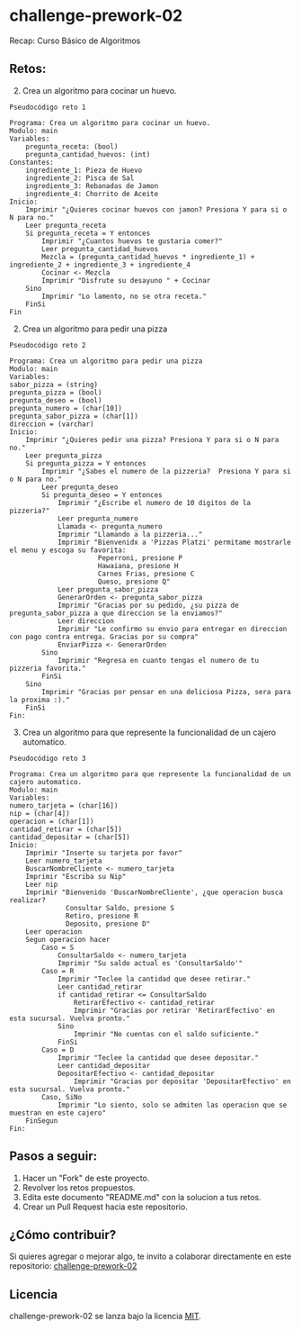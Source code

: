 # challenge-prework-02
Recap: Curso Básico de Algoritmos

## Retos:

2. Crea un algoritmo para cocinar un huevo.

```
Pseudocódigo reto 1
```
```
Programa: Crea un algoritmo para cocinar un huevo.
Modulo: main
Variables:
	pregunta_receta: (bool)
	pregunta_cantidad_huevos: (int)
Constantes:
	ingrediente_1: Pieza de Huevo
	ingrediente_2: Pisca de Sal
	ingrediente_3: Rebanadas de Jamon
	ingrediente_4: Chorrito de Aceite
Inicio:
	Imprimir "¿Quieres cocinar huevos con jamon? Presiona Y para si o N para no."
	Leer pregunta_receta
	Si pregunta_receta = Y entonces
		Imprimir "¿Cuantos huevos te gustaria comer?"
		Leer pregunta_cantidad_huevos
		Mezcla = (pregunta_cantidad_huevos * ingrediente_1) + ingrediente_2 + ingrediente_3 + ingrediente_4
		Cocinar <- Mezcla
		Imprimir "Disfrute su desayuno " + Cocinar
	Sino
		Imprimir "Lo lamento, no se otra receta."
	FinSi
Fin
```

2. Crea un algoritmo para pedir una pizza

```
Pseudocódigo reto 2
```
```
Programa: Crea un algoritmo para pedir una pizza
Modulo: main
Variables:
sabor_pizza = (string)
pregunta_pizza = (bool)
pregunta_deseo = (bool)
pregunta_numero = (char[10])
pregunta_sabor_pizza = (char[1])
direccion = (varchar)
Inicio:
	Imprimir "¿Quieres pedir una pizza? Presiona Y para si o N para no."
	Leer pregunta_pizza
	Si pregunta_pizza = Y entonces
		Imprimir "¿Sabes el numero de la pizzeria?  Presiona Y para si o N para no."
		Leer pregunta_deseo
		Si pregunta_deseo = Y entonces
			Imprimir "¿Escribe el numero de 10 digitos de la pizzeria?"
			Leer pregunta_numero
			Llamada <- pregunta_numero
			Imprimir "Llamando a la pizzeria..."
			Imprimir "Bienvenidx a 'Pizzas Platzi' permitame mostrarle el menu y escoga su favorita:
					  Peperroni, presione P
					  Hawaiana, presione H
					  Carnes Frias, presione C
					  Queso, presione Q"
			Leer pregunta_sabor_pizza
			GenerarOrden <- pregunta_sabor_pizza
			Imprimir "Gracias por su pedido, ¿su pizza de pregunta_sabor_pizza a que direccion se la enviamos?"
			Leer direccion
			Imprimir "Le confirmo su envio para entregar en direccion con pago contra entrega. Gracias por su compra"
			EnviarPizza <- GenerarOrden
		Sino
			Imprimir "Regresa en cuanto tengas el numero de tu pizzeria favorita."
		FinSi
	Sino
		Imprimir "Gracias por pensar en una deliciosa Pizza, sera para la proxima :)."
	FinSi
Fin:
```

3. Crea un algoritmo para que represente la funcionalidad de un cajero automatico.

```
Pseudocódigo reto 3
```
```
Programa: Crea un algoritmo para que represente la funcionalidad de un cajero automatico.
Modulo: main
Variables:
numero_tarjeta = (char[16])
nip = (char[4])
operacion = (char[1])
cantidad_retirar = (char[5])
cantidad_depositar = (char[5])
Inicio:
	Imprimir "Inserte su tarjeta por favor"
	Leer numero_tarjeta
	BuscarNombreCliente <- numero_tarjeta
	Imprimir "Escriba su Nip"
	Leer nip
	Imprimir "Bienvenido 'BuscarNombreCliente', ¿que operacion busca realizar?
			  Consultar Saldo, presione S
			  Retiro, presione R
			  Deposito, presione D"
	Leer operacion
	Segun operacion hacer
		Caso = S
			ConsultarSaldo <- numero_tarjeta
			Imprimir "Su saldo actual es 'ConsultarSaldo'"
		Caso = R
			Imprimir "Teclee la cantidad que desee retirar."
			Leer cantidad_retirar
			if cantidad_retirar <= ConsultarSaldo
				RetirarEfectivo <- cantidad_retirar
				Imprimir "Gracias por retirar 'RetirarEfectivo' en esta sucursal. Vuelva pronto."
			Sino
				Imprimir "No cuentas con el saldo suficiente."
			FinSi
		Caso = D
			Imprimir "Teclee la cantidad que desee depositar."
			Leer cantidad_depositar
			DepositarEfectivo <- cantidad_depositar
				Imprimir "Gracias por depositar 'DepositarEfectivo' en esta sucursal. Vuelva pronto."
		Caso, SiNo
			Imprimir "Lo siento, solo se admiten las operacion que se muestran en este cajero"
	FinSegun
Fin:
```

## Pasos a seguir:

1. Hacer un "Fork" de este proyecto.
2. Revolver los retos propuestos.
3. Edita este documento "README.md" con la solucion a tus retos.
4. Crear un Pull Request hacia este repositorio.

## ¿Cómo contribuir?

Si quieres agregar o mejorar algo, te invito a colaborar directamente en este repositorio: [challenge-prework-02](https://github.com/platzimaster/challenge-prework-01/)

## Licencia

challenge-prework-02 se lanza bajo la licencia [MIT](https://opensource.org/licenses/MIT).
